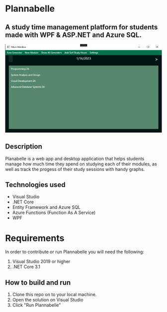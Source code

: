# Plannabelle

## A study time management platform for students made with WPF & ASP.NET and Azure SQL.

![Plannabelle Main Window](Images/Main%20Window.png)

## Description
Planabelle is a web app and desktop application that helps students manage how much time they spend on studying
each of their modules, as well as track the progess of their study sessions with handy graphs.

## Technologies used
* Visual Studio
* .NET Core
* Entity Framework and Azure SQL
* Azure Functions (Function As A Service)
* WPF

# Requirements
In order to contribute or run Plannabelle you will need the following:
1. Visual Studio 2019 or higher
1. .NET Core 3.1

## How to build and run
1. Clone this repo on to your local machine.
1. Open the solution on Visual Studio
1. Click "Run Plannabelle"
